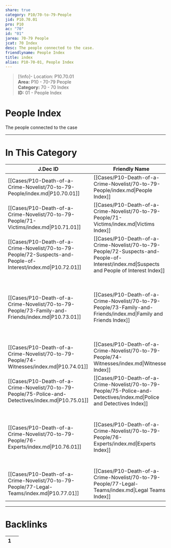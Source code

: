 ```yaml
---  
share: true  
category: P10/70-to-79-People  
jid: P10.70.01  
pro: P10  
ac: "70"  
id: "01"  
jarea: 70-79 People  
jcat: 70 Index  
desc: The people connected to the case.  
friendlyname: People Index  
title: index  
alias: P10-70-01, People Index  
---  
```

  
>[!info]- Location: P10.70.01  
>**Area:** P10 - 70-79 People  
>**Category:** 70 - 70 Index  
>**ID:** 01 - People Index  
  
# People Index  
  
The people connected to the case  
  
  
  
---  
# In This Category  
  
| J.Dec ID                                                                                                       | Friendly Name                                                                                                                              | Description                                                                                                    |  
| -------------------------------------------------------------------------------------------------------------- | ------------------------------------------------------------------------------------------------------------------------------------------ | -------------------------------------------------------------------------------------------------------------- |  
| [[Cases/P10-Death-of-a-Crime-Novelist/70-to-79-People/index.md\|P10.70.01]]                                    | [[Cases/P10-Death-of-a-Crime-Novelist/70-to-79-People/index.md\|People Index]]                                                             | The people connected to the case.                                                                              |  
| [[Cases/P10-Death-of-a-Crime-Novelist/70-to-79-People/71-Victims/index.md\|P10.71.01]]                         | [[Cases/P10-Death-of-a-Crime-Novelist/70-to-79-People/71-Victims/index.md\|Victims Index]]                                                 | Profiles about the victim or victims                                                                           |  
| [[Cases/P10-Death-of-a-Crime-Novelist/70-to-79-People/72-Suspects-and-People-of-Interest/index.md\|P10.72.01]] | [[Cases/P10-Death-of-a-Crime-Novelist/70-to-79-People/72-Suspects-and-People-of-Interest/index.md\|Suspects and People of Interest Index]] | Profiles about any suspects and/or people of interest.                                                         |  
| [[Cases/P10-Death-of-a-Crime-Novelist/70-to-79-People/73-Family-and-Friends/index.md\|P10.73.01]]              | [[Cases/P10-Death-of-a-Crime-Novelist/70-to-79-People/73-Family-and-Friends/index.md\|Family and Friends Index]]                           | Profiles about family and friends related to the victim(s) and/or suspect(s) and/or person/people of interest. |  
| [[Cases/P10-Death-of-a-Crime-Novelist/70-to-79-People/74-Witnesses/index.md\|P10.74.01]]                       | [[Cases/P10-Death-of-a-Crime-Novelist/70-to-79-People/74-Witnesses/index.md\|Witnesses Index]]                                             | Profiles about witnesses.                                                                                      |  
| [[Cases/P10-Death-of-a-Crime-Novelist/70-to-79-People/75-Police-and-Detectives/index.md\|P10.75.01]]           | [[Cases/P10-Death-of-a-Crime-Novelist/70-to-79-People/75-Police-and-Detectives/index.md\|Police and Detectives Index]]                     | Profiles regarding law enforcement involved.                                                                   |  
| [[Cases/P10-Death-of-a-Crime-Novelist/70-to-79-People/76-Experts/index.md\|P10.76.01]]                         | [[Cases/P10-Death-of-a-Crime-Novelist/70-to-79-People/76-Experts/index.md\|Experts Index]]                                                 | Profiles regarding experts consulted during investigation, and experts called as witnesses.                    |  
| [[Cases/P10-Death-of-a-Crime-Novelist/70-to-79-People/77-Legal-Teams/index.md\|P10.77.01]]                     | [[Cases/P10-Death-of-a-Crime-Novelist/70-to-79-People/77-Legal-Teams/index.md\|Legal Teams Index]]                                         | Profiles of individuals on legal teams.                                                                        |  
  
  
---  
# Backlinks  
<div><table class="dataview table-view-table"><thead class="table-view-thead"><tr class="table-view-tr-header"><th class="table-view-th"><span></span><span class="dataview small-text">1</span></th><th class="table-view-th"><span></span></th></tr></thead><tbody class="table-view-tbody"></tbody></table></div>